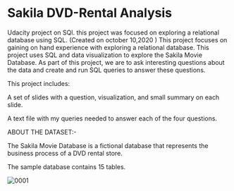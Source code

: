 # Sakila DVD-Rental Analysis

Udacity project on SQl. this project was focused on exploring a relational database using SQL. (Created on october 10,2020 )
This project focuses on gaining on hand experience with exploring a relational database. This project uses SQL and data visualization to explore the Sakila Movie Database. As part of this project, we are to ask interesting questions about the data and create and run SQL queries to answer these questions.

This project includes:

A set of slides with a question, visualization, and small summary on each slide.

A text file with my queries needed to answer each of the four questions.

ABOUT THE DATASET:-

The Sakila Movie Database is a fictional database that represents the business process of a DVD rental store. 

The sample database contains 15 tables.

![0001](https://user-images.githubusercontent.com/70141707/128670477-5d763b10-accc-4f6e-8bea-0a5cdd6625ce.jpg)

